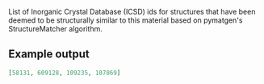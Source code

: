 List of Inorganic Crystal Database (ICSD) ids for structures that have been deemed to be structurally similar to this material based on pymatgen's StructureMatcher algorithm.

## Example output

```json
[58131, 609128, 109235, 107869]
```

